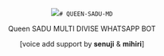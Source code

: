 <div align="center" class= "main"> 
  <img src="https://i.ibb.co/h8fkrRF/In-Shot-20241129-183242921.jpg"

    
    
    
    
    # QUEEN-SADU-MD
Queen SADU MULTI DIVISE WHATSAPP BOT 



[voice add support by 𝐬𝐞𝐧𝐮𝐣𝐢 & 𝐦𝐢𝐡𝐢𝐫𝐢]

